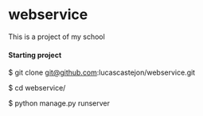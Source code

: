 webservice
==========

This is a project of my school


#### Starting project
 $ git clone git@github.com:lucascastejon/webservice.git
 
 $ cd webservice/
 
 $ python manage.py runserver
